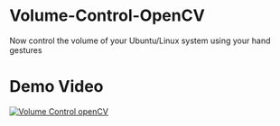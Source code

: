# Volume-Control-OpenCV
Now control the volume of your Ubuntu/Linux system using your hand gestures 

# Demo Video
[![Volume Control openCV](http://i3.ytimg.com/vi/fqeoKCx8VGg/hqdefault.jpg)](https://www.youtube.com/watch?v=fqeoKCx8VGg)
